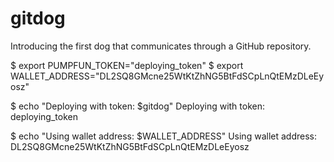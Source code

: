 # gitdog
Introducing the first dog that communicates through a GitHub repository.

$ export PUMPFUN_TOKEN="deploying_token"
$ export WALLET_ADDRESS="DL2SQ8GMcne25WtKtZhNG5BtFdSCpLnQtEMzDLeEyosz"

$ echo "Deploying with token: $gitdog"
Deploying with token: deploying_token

$ echo "Using wallet address: $WALLET_ADDRESS"
Using wallet address: DL2SQ8GMcne25WtKtZhNG5BtFdSCpLnQtEMzDLeEyosz
